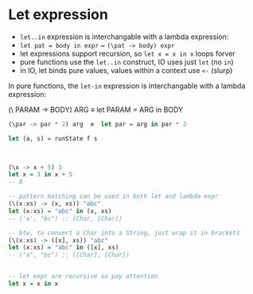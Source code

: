 # Let expression

- `let..in` expression is interchangable with a lambda expression:
- `let pat = body in expr` ~ `(\pat -> body) expr`
- let expressions support recursion, so `let x = x in x` loops forver
- pure functions use the `let..in` construct, IO uses just `let` (no `in`)
- in IO, let binds pure values, values within a context use `<-` (slurp)

In pure functions, the `let-in` expression is interchangable with a lambda expression:

(\ PARAM -> BODY) ARG  ≡  let PARAM = ARG in BODY

```hs
(\par -> par * 2) arg  ≡  let par = arg in par * 2

let (a, s) = runState f s
    
```





```hs

(\x -> x + 5) 3
let x = 3 in x + 5
-- 8

-- pattern matching can be used in both let and lambda expr
(\(x:xs) -> (x, xs)) "abc"
let (x:xs) = "abc" in (x, xs)
-- ('a', "bc") :: (Char, [Char])

-- btw, to convert a Char into a String, just wrap it in brackets
(\(x:xs) -> ([x], xs)) "abc"
let (x:xs) = "abc" in ([x], xs)
-- ("a", "bc") :: ([Char], [Char])


-- let expr are recursive so pay attention
let x = x in x
```
